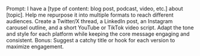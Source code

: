 Prompt: I have a [type of content: blog post, podcast, video, etc.] about [topic]. Help me repurpose it into multiple formats to reach different audiences. Create a Twitter/X thread, a LinkedIn post, an Instagram carousel outline, and a short YouTube or TikTok video script. Adapt the tone and style for each platform while keeping the core message engaging and consistent. Bonus: Suggest a catchy title or hook for each version to maximize engagement.